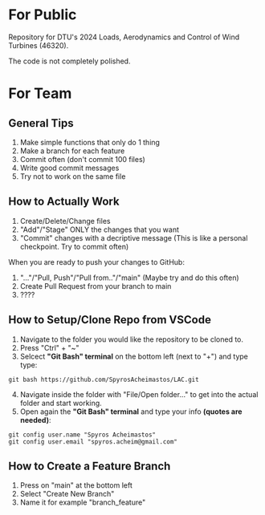 # For Public

Repository for DTU's 2024 Loads, Aerodynamics and Control of Wind Turbines (46320).

The code is not completely polished.

# For Team

## General Tips
1. Make simple functions that only do 1 thing
2. Make a branch for each feature
3. Commit often (don't commit 100 files)
4. Write good commit messages
5. Try not to work on the same file

## How to Actually Work
1. Create/Delete/Change files
2. "Add"/"Stage" ONLY the changes that you want
3. "Commit" changes with a decriptive message (This is like a personal checkpoint. Try to commit often)

When you are ready to push your changes to GitHub:
1. "..."/"Pull, Push"/"Pull from.."/"main" (Maybe try and do this often)
2. Create Pull Request from your branch to main
3. ????

## How to Setup/Clone Repo from VSCode
1. Navigate to the folder you would like the repository to be cloned to.
2. Press "Ctrl" + "~"
3. Selcect **"Git Bash" terminal** on the bottom left (next to "+") and type type:
```
git bash https://github.com/SpyrosAcheimastos/LAC.git
```
4. Navigate inside the folder with "File/Open folder..." to get into the actual folder and start working.
5. Open again the **"Git Bash" terminal** and type your info **(quotes are needed)**:
```
git config user.name "Spyros Acheimastos"
git config user.email "spyros.acheim@gmail.com"
```

## How to Create a Feature Branch
1. Press on "main" at the bottom left
2. Select "Create New Branch"
3. Name it for example "branch_feature"
